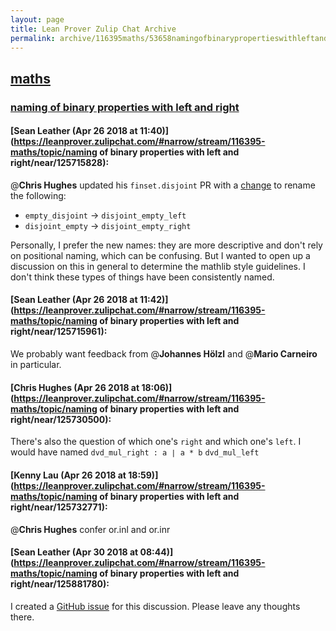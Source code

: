 ```yaml
---
layout: page
title: Lean Prover Zulip Chat Archive 
permalink: archive/116395maths/53658namingofbinarypropertieswithleftandright.html
---
```


## [maths](index.html)
### [naming of binary properties with left and right](53658namingofbinarypropertieswithleftandright.html)

#### [Sean Leather (Apr 26 2018 at 11:40)](https://leanprover.zulipchat.com/#narrow/stream/116395-maths/topic/naming of binary properties with left and right/near/125715828):
@**Chris Hughes** updated his `finset.disjoint` PR with a [change](https://github.com/leanprover/mathlib/commit/009ff9b) to rename the following:

* `empty_disjoint` → `disjoint_empty_left`
* `disjoint_empty` → `disjoint_empty_right`

Personally, I prefer the new names: they are more descriptive and don't rely on positional naming, which can be confusing. But I wanted to open up a discussion on this in general to determine the mathlib style guidelines. I don't think these types of things have been consistently named.

#### [Sean Leather (Apr 26 2018 at 11:42)](https://leanprover.zulipchat.com/#narrow/stream/116395-maths/topic/naming of binary properties with left and right/near/125715961):
We probably want feedback from @**Johannes Hölzl** and @**Mario Carneiro** in particular.

#### [Chris Hughes (Apr 26 2018 at 18:06)](https://leanprover.zulipchat.com/#narrow/stream/116395-maths/topic/naming of binary properties with left and right/near/125730500):
There's also the question of which one's `right` and which one's `left`. I would have named `dvd_mul_right : a ∣ a * b` `dvd_mul_left`

#### [Kenny Lau (Apr 26 2018 at 18:59)](https://leanprover.zulipchat.com/#narrow/stream/116395-maths/topic/naming of binary properties with left and right/near/125732771):
@**Chris Hughes** confer or.inl and or.inr

#### [Sean Leather (Apr 30 2018 at 08:44)](https://leanprover.zulipchat.com/#narrow/stream/116395-maths/topic/naming of binary properties with left and right/near/125881780):
I created a [GitHub issue](https://github.com/leanprover/mathlib/issues/129) for this discussion. Please leave any thoughts there.

